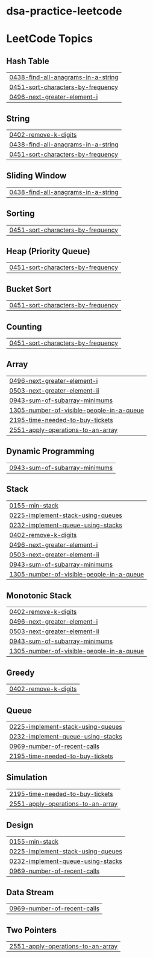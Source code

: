 # dsa-practice-leetcode
<!---LeetCode Topics Start-->
# LeetCode Topics
## Hash Table
|  |
| ------- |
| [0438-find-all-anagrams-in-a-string](https://github.com/igauravgupta/dsa-practice-leetcode/tree/master/0438-find-all-anagrams-in-a-string) |
| [0451-sort-characters-by-frequency](https://github.com/igauravgupta/dsa-practice-leetcode/tree/master/0451-sort-characters-by-frequency) |
| [0496-next-greater-element-i](https://github.com/igauravgupta/dsa-practice-leetcode/tree/master/0496-next-greater-element-i) |
## String
|  |
| ------- |
| [0402-remove-k-digits](https://github.com/igauravgupta/dsa-practice-leetcode/tree/master/0402-remove-k-digits) |
| [0438-find-all-anagrams-in-a-string](https://github.com/igauravgupta/dsa-practice-leetcode/tree/master/0438-find-all-anagrams-in-a-string) |
| [0451-sort-characters-by-frequency](https://github.com/igauravgupta/dsa-practice-leetcode/tree/master/0451-sort-characters-by-frequency) |
## Sliding Window
|  |
| ------- |
| [0438-find-all-anagrams-in-a-string](https://github.com/igauravgupta/dsa-practice-leetcode/tree/master/0438-find-all-anagrams-in-a-string) |
## Sorting
|  |
| ------- |
| [0451-sort-characters-by-frequency](https://github.com/igauravgupta/dsa-practice-leetcode/tree/master/0451-sort-characters-by-frequency) |
## Heap (Priority Queue)
|  |
| ------- |
| [0451-sort-characters-by-frequency](https://github.com/igauravgupta/dsa-practice-leetcode/tree/master/0451-sort-characters-by-frequency) |
## Bucket Sort
|  |
| ------- |
| [0451-sort-characters-by-frequency](https://github.com/igauravgupta/dsa-practice-leetcode/tree/master/0451-sort-characters-by-frequency) |
## Counting
|  |
| ------- |
| [0451-sort-characters-by-frequency](https://github.com/igauravgupta/dsa-practice-leetcode/tree/master/0451-sort-characters-by-frequency) |
## Array
|  |
| ------- |
| [0496-next-greater-element-i](https://github.com/igauravgupta/dsa-practice-leetcode/tree/master/0496-next-greater-element-i) |
| [0503-next-greater-element-ii](https://github.com/igauravgupta/dsa-practice-leetcode/tree/master/0503-next-greater-element-ii) |
| [0943-sum-of-subarray-minimums](https://github.com/igauravgupta/dsa-practice-leetcode/tree/master/0943-sum-of-subarray-minimums) |
| [1305-number-of-visible-people-in-a-queue](https://github.com/igauravgupta/dsa-practice-leetcode/tree/master/1305-number-of-visible-people-in-a-queue) |
| [2195-time-needed-to-buy-tickets](https://github.com/igauravgupta/dsa-practice-leetcode/tree/master/2195-time-needed-to-buy-tickets) |
| [2551-apply-operations-to-an-array](https://github.com/igauravgupta/dsa-practice-leetcode/tree/master/2551-apply-operations-to-an-array) |
## Dynamic Programming
|  |
| ------- |
| [0943-sum-of-subarray-minimums](https://github.com/igauravgupta/dsa-practice-leetcode/tree/master/0943-sum-of-subarray-minimums) |
## Stack
|  |
| ------- |
| [0155-min-stack](https://github.com/igauravgupta/dsa-practice-leetcode/tree/master/0155-min-stack) |
| [0225-implement-stack-using-queues](https://github.com/igauravgupta/dsa-practice-leetcode/tree/master/0225-implement-stack-using-queues) |
| [0232-implement-queue-using-stacks](https://github.com/igauravgupta/dsa-practice-leetcode/tree/master/0232-implement-queue-using-stacks) |
| [0402-remove-k-digits](https://github.com/igauravgupta/dsa-practice-leetcode/tree/master/0402-remove-k-digits) |
| [0496-next-greater-element-i](https://github.com/igauravgupta/dsa-practice-leetcode/tree/master/0496-next-greater-element-i) |
| [0503-next-greater-element-ii](https://github.com/igauravgupta/dsa-practice-leetcode/tree/master/0503-next-greater-element-ii) |
| [0943-sum-of-subarray-minimums](https://github.com/igauravgupta/dsa-practice-leetcode/tree/master/0943-sum-of-subarray-minimums) |
| [1305-number-of-visible-people-in-a-queue](https://github.com/igauravgupta/dsa-practice-leetcode/tree/master/1305-number-of-visible-people-in-a-queue) |
## Monotonic Stack
|  |
| ------- |
| [0402-remove-k-digits](https://github.com/igauravgupta/dsa-practice-leetcode/tree/master/0402-remove-k-digits) |
| [0496-next-greater-element-i](https://github.com/igauravgupta/dsa-practice-leetcode/tree/master/0496-next-greater-element-i) |
| [0503-next-greater-element-ii](https://github.com/igauravgupta/dsa-practice-leetcode/tree/master/0503-next-greater-element-ii) |
| [0943-sum-of-subarray-minimums](https://github.com/igauravgupta/dsa-practice-leetcode/tree/master/0943-sum-of-subarray-minimums) |
| [1305-number-of-visible-people-in-a-queue](https://github.com/igauravgupta/dsa-practice-leetcode/tree/master/1305-number-of-visible-people-in-a-queue) |
## Greedy
|  |
| ------- |
| [0402-remove-k-digits](https://github.com/igauravgupta/dsa-practice-leetcode/tree/master/0402-remove-k-digits) |
## Queue
|  |
| ------- |
| [0225-implement-stack-using-queues](https://github.com/igauravgupta/dsa-practice-leetcode/tree/master/0225-implement-stack-using-queues) |
| [0232-implement-queue-using-stacks](https://github.com/igauravgupta/dsa-practice-leetcode/tree/master/0232-implement-queue-using-stacks) |
| [0969-number-of-recent-calls](https://github.com/igauravgupta/dsa-practice-leetcode/tree/master/0969-number-of-recent-calls) |
| [2195-time-needed-to-buy-tickets](https://github.com/igauravgupta/dsa-practice-leetcode/tree/master/2195-time-needed-to-buy-tickets) |
## Simulation
|  |
| ------- |
| [2195-time-needed-to-buy-tickets](https://github.com/igauravgupta/dsa-practice-leetcode/tree/master/2195-time-needed-to-buy-tickets) |
| [2551-apply-operations-to-an-array](https://github.com/igauravgupta/dsa-practice-leetcode/tree/master/2551-apply-operations-to-an-array) |
## Design
|  |
| ------- |
| [0155-min-stack](https://github.com/igauravgupta/dsa-practice-leetcode/tree/master/0155-min-stack) |
| [0225-implement-stack-using-queues](https://github.com/igauravgupta/dsa-practice-leetcode/tree/master/0225-implement-stack-using-queues) |
| [0232-implement-queue-using-stacks](https://github.com/igauravgupta/dsa-practice-leetcode/tree/master/0232-implement-queue-using-stacks) |
| [0969-number-of-recent-calls](https://github.com/igauravgupta/dsa-practice-leetcode/tree/master/0969-number-of-recent-calls) |
## Data Stream
|  |
| ------- |
| [0969-number-of-recent-calls](https://github.com/igauravgupta/dsa-practice-leetcode/tree/master/0969-number-of-recent-calls) |
## Two Pointers
|  |
| ------- |
| [2551-apply-operations-to-an-array](https://github.com/igauravgupta/dsa-practice-leetcode/tree/master/2551-apply-operations-to-an-array) |
<!---LeetCode Topics End-->
